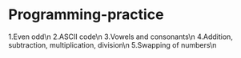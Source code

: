 # Programming-practice
1.Even odd\n
2.ASCII code\n
3.Vowels and consonants\n
4.Addition, subtraction, multiplication, division\n
5.Swapping of numbers\n
